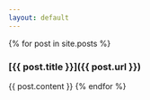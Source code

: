 ```yaml
---
layout: default
---
```


{% for post in site.posts %}
### [{{ post.title }}]({{ post.url }})

{{ post.content }}
{% endfor %}
